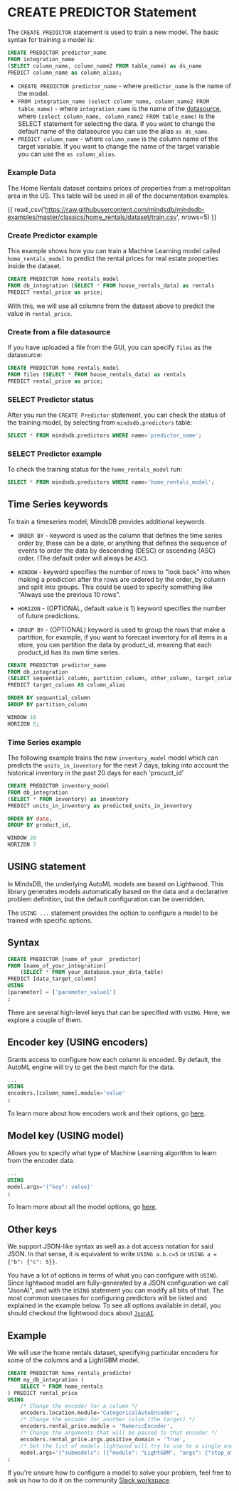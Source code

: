 # CREATE PREDICTOR Statement

The `CREATE PREDICTOR` statement is used to train a new model. The basic syntax for training a model is:

```sql
CREATE PREDICTOR predictor_name
FROM integration_name 
(SELECT column_name, column_name2 FROM table_name) as ds_name
PREDICT column_name as column_alias;
```

* `CREATE PREDICTOR predictor_name` - where `predictor_name` is the name of the model.
* `FROM integration_name (select column_name, column_name2 FROM table_name)` - where `integration_name` is the name of the [datasource](/connect/#create-new-datasource), where `(select column_name, column_name2 FROM table_name)` is the SELECT statement for selecting the data. If you want to change the default name of the datasource you can use the alias `as ds_name`.
* `PREDICT column_name` - where `column_name` is the column name of the target variable. If you want to change the name of the target variable you can use the `as column_alias`.

### Example Data

The Home Rentals dataset contains prices of properties from a metropolitan area in the US. This table will be used in all of the documentation examples.

{{ read_csv('https://raw.githubusercontent.com/mindsdb/mindsdb-examples/master/classics/home_rentals/dataset/train.csv', nrows=5) }}

### Create Predictor example
This example shows how you can train a Machine Learning model called `home_rentals_model` to predict the rental prices for real estate properties inside the dataset.

```sql
CREATE PREDICTOR home_rentals_model
FROM db_integration (SELECT * FROM house_rentals_data) as rentals
PREDICT rental_price as price;
```

With this, we will use all columns from the dataset above to predict the value in `rental_price`. 


### Create from a file datasource
If you have uploaded a file from the GUI, you can specify `files` as the datasource:

```sql
CREATE PREDICTOR home_rentals_model
FROM files (SELECT * FROM house_rentals_data) as rentals
PREDICT rental_price as price;
```

### SELECT Predictor status

After you run the `CREATE Predictor` statement, you can check the status of the training model, by selecting from `mindsdb.predictors` table:

```sql
SELECT * FROM mindsdb.predictors WHERE name='predictor_name';
```

### SELECT Predictor example

To check the training status for the `home_rentals_model` run:

```sql
SELECT * FROM mindsdb.predictors WHERE name='home_rentals_model';
```


## Time Series keywords

To train a timeseries model, MindsDB provides additional keywords.

* `ORDER BY` -  keyword is used as the column that defines the time series order by, these can be a date, or anything that defines the sequence of events to order the data by descending (DESC) or ascending (ASC) order. (The default order will always be `ASC`).

* `WINDOW` - keyword specifies the number of rows to "look back" into when making a prediction after the rows are ordered by the order_by column and split into groups. This could be used to specify something like "Always use the previous 10 rows". 

* `HORIZON` - (OPTIONAL, default value is 1) keyword specifies the number of future predictions. 

* `GROUP BY` - (OPTIONAL) keyword is used to group the rows that make a partition, for example, if you want to forecast inventory for all items in a store, you can partition the data by product_id, meaning that each product_id has its own time series. 

```sql
CREATE PREDICTOR predictor_name
FROM db_integration 
(SELECT sequential_column, partition_column, other_column, target_column FROM table_name) as ds_name
PREDICT target_column AS column_alias

ORDER BY sequantial_column
GROUP BY partition_column

WINDOW 10
HORIZON 5;
```

### Time Series example

The following example trains the new `inventory_model` model which can predicts the `units_in_inventory` for the next 7 days, taking into account the historical inventory in the past 20 days for each 'procuct_id'

```sql
CREATE PREDICTOR inventory_model
FROM db_integration
(SELECT * FROM inventory) as inventory
PREDICT units_in_inventory as predicted_units_in_inventory

ORDER BY date,
GROUP BY product_id,

WINDOW 20
HORIZON 7

```

## USING statement

In MindsDB, the underlying AutoML models are based on Lightwood. This library generates models automatically based on the data and a declarative problem definition, but the default configuration can be overridden.

The `USING ...` statement provides the option to configure a model to be trained with specific options.

## Syntax

```sql
CREATE PREDICTOR [name_of_your _predictor]
FROM [name_of_your_integration]
    (SELECT * FROM your_database.your_data_table)
PREDICT [data_target_column]
USING 
[parameter] = ['parameter_value1']
;
```

There are several high-level keys that can be specified with `USING`. Here, we explore a couple of them.

## Encoder key (USING encoders)

Grants access to configure how each column is encoded. By default, the AutoML engine will try to get the best match for the data.


```sql
... 
USING 
encoders.[column_name].module='value'
;
```

To learn more about how encoders work and their options, go [here](https://lightwood.io/encoder.html).

## Model key (USING model)

Allows you to specify what type of Machine Learning algorithm to learn from the encoder data.

```sql
... 
USING 
model.args='{"key": value}'
;
```

To learn more about all the model options, go [here](https://lightwood.io/mixer.html).

## Other keys

We support JSON-like syntax as well as a dot access notation for said JSON. In that sense, it is equivalent to write `USING a.b.c=5` or `USING a = {"b": {"c": 5}}`.

You have a lot of options in terms of what you can configure with `USING`. Since lightwood model are fully-generated by a JSON configuration we call "JsonAI", and with the `USING` statement you can modify all bits of that. The most common usecases for configuring predictors will be listed and explained in the example below. To see all options available in detail, you should checkout the lightwood docs about [`JsonAI`](https://lightwood.io/api/types.html#api.types.JsonAI).

## Example 

We will use the home rentals dataset, specifying particular encoders for some of the columns and a LightGBM model.

```sql
CREATE PREDICTOR home_rentals_predictor 
FROM my_db_integration (
    SELECT * FROM home_rentals
) PREDICT rental_price
USING 
    /* Change the encoder for a column */
    encoders.location.module='CategoricalAutoEncoder',
    /* Change the encoder for another colum (the target) */
    encoders.rental_price.module = 'NumericEncoder',
    /* Change the arguments that will be passed to that encoder */
    encoders.rental_price.args.positive_domain = 'True',
    /* Set the list of models lightwood will try to use to a single one, a Light Gradient Boosting Machine.*/
    model.args='{"submodels": [{"module": "LightGBM", "args": {"stop_after": 12, "fit_on_dev": true}}]}';
;
```

If you're unsure how to configure a model to solve your problem, feel free to ask us how to do it on the community [Slack workspace](https://join.slack.com/t/mindsdbcommunity/shared_invite/zt-o8mrmx3l-5ai~5H66s6wlxFfBMVI6wQ).
